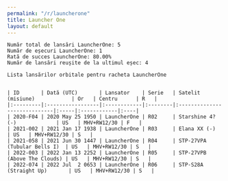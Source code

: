 ```yaml
---
permalink: "/r/launcherone"
title: Launcher One
layout: default
---
```


    Număr total de lansări LauncherOne: 5
    Număr de eșecuri LauncherOne: 1
    Rată de succes LauncherOne: 80.00%
    Număr de lansări reușite de la ultimul eșec: 4
    
    Lista lansărilor orbitale pentru racheta LauncherOne
    
    
    | ID       | Dată (UTC)       | Lansator    | Serie   | Satelit (misiune)            | Or   | Centru      | R   |
    |:---------|:-----------------|:------------|:--------|:-----------------------------|:-----|:------------|:----|
    | 2020-F04 | 2020 May 25 1950 | LauncherOne | R02     | Starshine 4? (-)             | US   | MHV+RW12/30 | F   |
    | 2021-002 | 2021 Jan 17 1938 | LauncherOne | R03     | Elana XX (-)                 | US   | MHV+RW12/30 | S   |
    | 2021-058 | 2021 Jun 30 1447 | LauncherOne | R04     | STP-27VPA (Tubular Bells I)  | US   | MHV+RW12/30 | S   |
    | 2022-003 | 2022 Jan 13 2252 | LauncherOne | R05     | STP-27VPB (Above The Clouds) | US   | MHV+RW12/30 | S   |
    | 2022-074 | 2022 Jul  2 0653 | LauncherOne | R06     | STP-S28A (Straight Up)       | US   | MHV+RW12/30 | S   |

